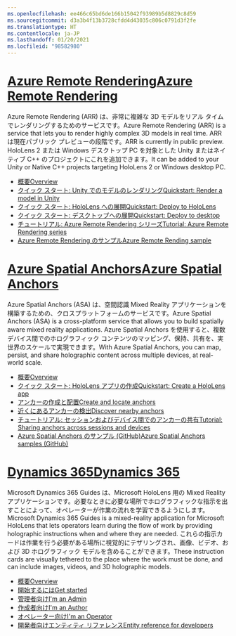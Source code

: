 ```yaml
---
ms.openlocfilehash: ee466c65bd6de166b15042f93989b5d8829c8d59
ms.sourcegitcommit: d3a3b4f13b3728cfdd4d43035c806c0791d3f2fe
ms.translationtype: HT
ms.contentlocale: ja-JP
ms.lasthandoff: 01/20/2021
ms.locfileid: "98582980"
---
```

# <a name="azure-remote-rendering"></a>[<span data-ttu-id="2a38f-101">Azure Remote Rendering</span><span class="sxs-lookup"><span data-stu-id="2a38f-101">Azure Remote Rendering</span></span>](#tab/arr)

<span data-ttu-id="2a38f-102">Azure Remote Rendering (ARR) は、非常に複雑な 3D モデルをリアル タイムでレンダリングするためのサービスです。</span><span class="sxs-lookup"><span data-stu-id="2a38f-102">Azure Remote Rendering (ARR) is a service that lets you to render highly complex 3D models in real time.</span></span> <span data-ttu-id="2a38f-103">ARR は現在パブリック プレビューの段階です。</span><span class="sxs-lookup"><span data-stu-id="2a38f-103">ARR is currently in public preview.</span></span> <span data-ttu-id="2a38f-104">HoloLens 2 または Windows デスクトップ PC を対象とした Unity またはネイティブ C++ のプロジェクトにこれを追加できます。</span><span class="sxs-lookup"><span data-stu-id="2a38f-104">It can be added to your Unity or Native C++ projects targeting HoloLens 2 or Windows desktop PC.</span></span>

* [<span data-ttu-id="2a38f-105">概要</span><span class="sxs-lookup"><span data-stu-id="2a38f-105">Overview</span></span>](/azure/remote-rendering/overview/about) 
* [<span data-ttu-id="2a38f-106">クイック スタート: Unity でのモデルのレンダリング</span><span class="sxs-lookup"><span data-stu-id="2a38f-106">Quickstart: Render a model in Unity</span></span>](/azure/remote-rendering/quickstarts/render-model) 
* [<span data-ttu-id="2a38f-107">クイック スタート: HoloLens への展開</span><span class="sxs-lookup"><span data-stu-id="2a38f-107">Quickstart: Deploy to HoloLens</span></span>](/azure/remote-rendering/quickstarts/deploy-to-hololens) 
* [<span data-ttu-id="2a38f-108">クイック スタート: デスクトップへの展開</span><span class="sxs-lookup"><span data-stu-id="2a38f-108">Quickstart: Deploy to desktop</span></span>](/azure/remote-rendering/quickstarts/deploy-to-desktop) 
* [<span data-ttu-id="2a38f-109">チュートリアル: Azure Remote Rendering シリーズ</span><span class="sxs-lookup"><span data-stu-id="2a38f-109">Tutorial: Azure Remote Rendering series</span></span>](/azure/remote-rendering/tutorials/unity/tutorial-landing) 
* [<span data-ttu-id="2a38f-110">Azure Remote Rendering のサンプル</span><span class="sxs-lookup"><span data-stu-id="2a38f-110">Azure Remote Rending sample</span></span>](/azure/remote-rendering/samples/showcase-app)

# <a name="azure-spatial-anchors"></a>[<span data-ttu-id="2a38f-111">Azure Spatial Anchors</span><span class="sxs-lookup"><span data-stu-id="2a38f-111">Azure Spatial Anchors</span></span>](#tab/asa)

<span data-ttu-id="2a38f-112">Azure Spatial Anchors (ASA) は、空間認識 Mixed Reality アプリケーションを構築するための、クロスプラットフォームのサービスです。</span><span class="sxs-lookup"><span data-stu-id="2a38f-112">Azure Spatial Anchors (ASA) is a cross-platform service that allows you to build spatially aware mixed reality applications.</span></span> <span data-ttu-id="2a38f-113">Azure Spatial Anchors を使用すると、複数デバイス間でのホログラフィック コンテンツのマッピング、保持、共有を、実世界のスケールで実現できます。</span><span class="sxs-lookup"><span data-stu-id="2a38f-113">With Azure Spatial Anchors, you can map, persist, and share holographic content across multiple devices, at real-world scale.</span></span>

* [<span data-ttu-id="2a38f-114">概要</span><span class="sxs-lookup"><span data-stu-id="2a38f-114">Overview</span></span>](/azure/spatial-anchors/overview) 
* [<span data-ttu-id="2a38f-115">クイック スタート: HoloLens アプリの作成</span><span class="sxs-lookup"><span data-stu-id="2a38f-115">Quickstart: Create a HoloLens app</span></span>](/azure/spatial-anchors/quickstarts/get-started-unity-hololens) 
* [<span data-ttu-id="2a38f-116">アンカーの作成と配置</span><span class="sxs-lookup"><span data-stu-id="2a38f-116">Create and locate anchors</span></span>](/azure/spatial-anchors/how-tos/create-locate-anchors-unity) 
* [<span data-ttu-id="2a38f-117">近くにあるアンカーの検出</span><span class="sxs-lookup"><span data-stu-id="2a38f-117">Discover nearby anchors</span></span>](/azure/spatial-anchors/how-tos/set-up-coarse-reloc-unity)
* [<span data-ttu-id="2a38f-118">チュートリアル: セッションおよびデバイス間でのアンカーの共有</span><span class="sxs-lookup"><span data-stu-id="2a38f-118">Tutorial: Sharing anchors across sessions and devices</span></span>](/azure/spatial-anchors/tutorials/tutorial-share-anchors-across-devices?tabs=VS%2cAndroid)  
* [<span data-ttu-id="2a38f-119">Azure Spatial Anchors のサンプル (GitHub)</span><span class="sxs-lookup"><span data-stu-id="2a38f-119">Azure Spatial Anchors samples (GitHub)</span></span>](https://github.com/Azure/azure-spatial-anchors-samples) 

# <a name="dynamics-365"></a>[<span data-ttu-id="2a38f-120">Dynamics 365</span><span class="sxs-lookup"><span data-stu-id="2a38f-120">Dynamics 365</span></span>](#tab/D365)

<span data-ttu-id="2a38f-121">Microsoft Dynamics 365 Guides は、Microsoft HoloLens 用の Mixed Reality アプリケーションです。必要なときに必要な場所でホログラフィックな指示を出すことによって、オペレーターが作業の流れを学習できるようにします。</span><span class="sxs-lookup"><span data-stu-id="2a38f-121">Microsoft Dynamics 365 Guides is a mixed-reality application for Microsoft HoloLens that lets operators learn during the flow of work by providing holographic instructions when and where they are needed.</span></span> <span data-ttu-id="2a38f-122">これらの指示カードは作業を行う必要がある場所に視覚的にテザリングされ、画像、ビデオ、および 3D ホログラフィック モデルを含めることができます。</span><span class="sxs-lookup"><span data-stu-id="2a38f-122">These instruction cards are visually tethered to the place where the work must be done, and can include images, videos, and 3D holographic models.</span></span>

* [<span data-ttu-id="2a38f-123">概要</span><span class="sxs-lookup"><span data-stu-id="2a38f-123">Overview</span></span>](/dynamics365/mixed-reality/guides/) 
* [<span data-ttu-id="2a38f-124">開始するには</span><span class="sxs-lookup"><span data-stu-id="2a38f-124">Get started</span></span>](/dynamics365/mixed-reality/guides/get-started) 
* [<span data-ttu-id="2a38f-125">管理者向け</span><span class="sxs-lookup"><span data-stu-id="2a38f-125">I'm an Admin</span></span>](/dynamics365/mixed-reality/guides/setup)
* [<span data-ttu-id="2a38f-126">作成者向け</span><span class="sxs-lookup"><span data-stu-id="2a38f-126">I'm an Author</span></span>](/dynamics365/mixed-reality/guides/authoring-overview) 
* [<span data-ttu-id="2a38f-127">オペレーター向け</span><span class="sxs-lookup"><span data-stu-id="2a38f-127">I'm an Operator</span></span>](/dynamics365/mixed-reality/guides/operator-overview) 
* [<span data-ttu-id="2a38f-128">開発者向けエンティティ リファレンス</span><span class="sxs-lookup"><span data-stu-id="2a38f-128">Entity reference for developers</span></span>](/dynamics365/mixed-reality/guides/developer-entity-reference)